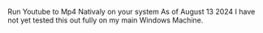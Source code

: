 Run Youtube to Mp4 Nativaly on your system
As of August 13 2024 I have not yet tested this out fully on my main Windows Machine.

